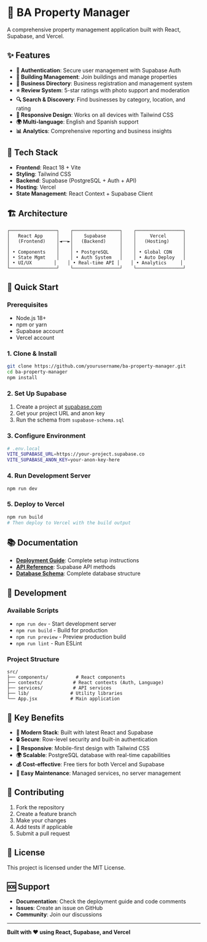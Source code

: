 # 🏢 BA Property Manager

A comprehensive property management application built with React, Supabase, and Vercel.

## ✨ Features

- **🔐 Authentication**: Secure user management with Supabase Auth
- **🏢 Building Management**: Join buildings and manage properties
- **💼 Business Directory**: Business registration and management system
- **⭐ Review System**: 5-star ratings with photo support and moderation
- **🔍 Search & Discovery**: Find businesses by category, location, and rating
- **📱 Responsive Design**: Works on all devices with Tailwind CSS
- **🌍 Multi-language**: English and Spanish support
- **📊 Analytics**: Comprehensive reporting and business insights

## 🚀 Tech Stack

- **Frontend**: React 18 + Vite
- **Styling**: Tailwind CSS
- **Backend**: Supabase (PostgreSQL + Auth + API)
- **Hosting**: Vercel
- **State Management**: React Context + Supabase Client

## 🏗️ Architecture

```
┌─────────────────┐    ┌─────────────────┐    ┌─────────────────┐
│   React App     │    │    Supabase     │    │     Vercel      │
│   (Frontend)    │◄──►│   (Backend)     │    │   (Hosting)     │
│                 │    │                 │    │                 │
│ • Components    │    │ • PostgreSQL    │    │ • Global CDN    │
│ • State Mgmt    │    │ • Auth System   │    │ • Auto Deploy   │
│ • UI/UX        │    │ • Real-time API │    │ • Analytics     │
└─────────────────┘    └─────────────────┘    └─────────────────┘
```

## 🚀 Quick Start

### Prerequisites
- Node.js 18+ 
- npm or yarn
- Supabase account
- Vercel account

### 1. Clone & Install
```bash
git clone https://github.com/yourusername/ba-property-manager.git
cd ba-property-manager
npm install
```

### 2. Set Up Supabase
1. Create a project at [supabase.com](https://supabase.com)
2. Get your project URL and anon key
3. Run the schema from `supabase-schema.sql`

### 3. Configure Environment
```bash
# .env.local
VITE_SUPABASE_URL=https://your-project.supabase.co
VITE_SUPABASE_ANON_KEY=your-anon-key-here
```

### 4. Run Development Server
```bash
npm run dev
```

### 5. Deploy to Vercel
```bash
npm run build
# Then deploy to Vercel with the build output
```

## 📚 Documentation

- **[Deployment Guide](VERCEL_SUPABASE_DEPLOYMENT.md)**: Complete setup instructions
- **[API Reference](src/services/supabaseApi.js)**: Supabase API methods
- **[Database Schema](supabase-schema.sql)**: Complete database structure

## 🔧 Development

### Available Scripts
- `npm run dev` - Start development server
- `npm run build` - Build for production
- `npm run preview` - Preview production build
- `npm run lint` - Run ESLint

### Project Structure
```
src/
├── components/          # React components
├── contexts/           # React contexts (Auth, Language)
├── services/           # API services
├── lib/               # Utility libraries
└── App.jsx            # Main application
```

## 🌟 Key Benefits

- **🚀 Modern Stack**: Built with latest React and Supabase
- **🔒 Secure**: Row-level security and built-in authentication
- **📱 Responsive**: Mobile-first design with Tailwind CSS
- **🌍 Scalable**: PostgreSQL database with real-time capabilities
- **💰 Cost-effective**: Free tiers for both Vercel and Supabase
- **🔧 Easy Maintenance**: Managed services, no server management

## 🤝 Contributing

1. Fork the repository
2. Create a feature branch
3. Make your changes
4. Add tests if applicable
5. Submit a pull request

## 📄 License

This project is licensed under the MIT License.

## 🆘 Support

- **Documentation**: Check the deployment guide and code comments
- **Issues**: Create an issue on GitHub
- **Community**: Join our discussions

---

**Built with ❤️ using React, Supabase, and Vercel**
